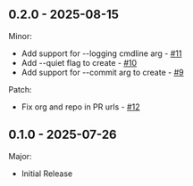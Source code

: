 ## 0.2.0 - 2025-08-15

Minor:
* Add support for --logging cmdline arg - [#11](https://github.com/octodns/changelet/pull/11)
* Add --quiet flag to create - [#10](https://github.com/octodns/changelet/pull/10)
* Add support for --commit arg to create - [#9](https://github.com/octodns/changelet/pull/9)

Patch:
* Fix org and repo in PR urls - [#12](https://github.com/octodns/changelet/pull/12)

## 0.1.0 - 2025-07-26

Major:
* Initial Release
